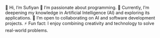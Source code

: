 👋 Hi, I’m Sufiyan
👀 I’m passionate about programming.
🌱 Currently, I’m deepening my knowledge in Artificial Intelligence (AI) and exploring its applications.
💞️ I’m open to collaborating on AI and software development projects.
⚡ Fun fact: I enjoy combining creativity and technology to solve real-world problems.
<!---
sufiyansksn/sufiyansksn is a ✨ special ✨ repository because its `README.md` (this file) appears on your GitHub profile.
You can click the Preview link to take a look at your changes.
--->
